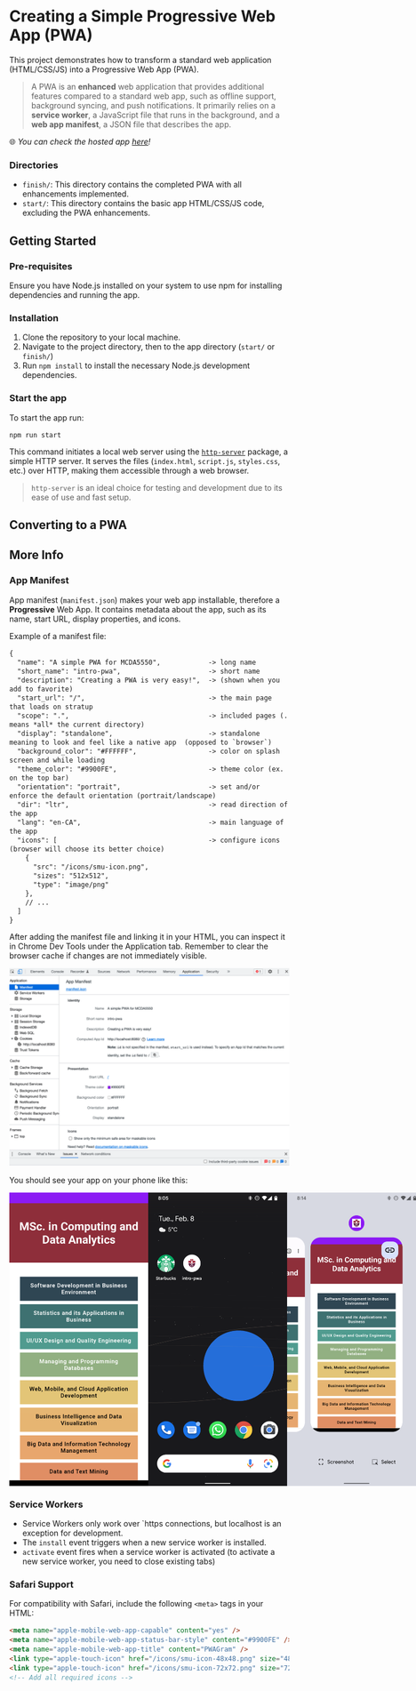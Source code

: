 # Creating a Simple Progressive Web App (PWA)

This project demonstrates how to transform a standard web application (HTML/CSS/JS) into a Progressive Web App (PWA).

> A PWA is an **enhanced** web application that provides additional features compared to a standard web app, such as offline support, background syncing, and push notifications. It primarily relies on a **service worker**, a JavaScript file that runs in the background, and a **web app manifest**, a JSON file that describes the app.

🌐 _You can check the hosted app [here](https://nervous-goldstine-881aae.netlify.app/)!_

### Directories

- `finish/`: This directory contains the completed PWA with all enhancements implemented.
- `start/`: This directory contains the basic app HTML/CSS/JS code, excluding the PWA enhancements.

## Getting Started

### Pre-requisites

Ensure you have Node.js installed on your system to use npm for installing dependencies and running the app.

### Installation

1. Clone the repository to your local machine.
1. Navigate to the project directory, then to the app directory (`start/` or `finish/`)
1. Run `npm install` to install the necessary Node.js development dependencies.

### Start the app

To start the app run:

```
npm run start
```

This command initiates a local web server using the [`http-server`](https://github.com/http-party/http-server#readme) package, a simple HTTP server. It serves the files (`index.html`, `script.js`, `styles.css`, etc.) over HTTP, making them accessible through a web browser.

> `http-server` is an ideal choice for testing and development due to its ease of use and fast setup.

## Converting to a PWA

## More Info

### App Manifest

App manifest (`manifest.json`) makes your web app installable, therefore a **Progressive** Web App. It contains metadata about the app, such as its name, start URL, display properties, and icons.

Example of a manifest file:

```
{
  "name": "A simple PWA for MCDA5550",            -> long name
  "short_name": "intro-pwa",                      -> short name
  "description": "Creating a PWA is very easy!",  -> (shown when you add to favorite)
  "start_url": "/",                               -> the main page that loads on stratup
  "scope": ".",                                   -> included pages (. means *all* the current directory)
  "display": "standalone",                        -> standalone meaning to look and feel like a native app  (opposed to `browser`)
  "background_color": "#FFFFFF",                  -> color on splash screen and while loading
  "theme_color": "#9900FE",                       -> theme color (ex. on the top bar)
  "orientation": "portrait",                      -> set and/or enforce the default orientation (portrait/landscape)
  "dir": "ltr",                                   -> read direction of the app
  "lang": "en-CA",                                -> main language of the app
  "icons": [                                      -> configure icons (browser will choose its better choice)
    {
      "src": "/icons/smu-icon.png",
      "sizes": "512x512",
      "type": "image/png"
    },
    // ...
  ]
}
```

After adding the manifest file and linking it in your HTML, you can inspect it in Chrome Dev Tools under the Application tab. Remember to clear the browser cache if changes are not immediately visible.

![app manifest, in chrome dev tools](./screenshots/manifest-chrome-dev-tools.png)

You should see your app on your phone like this:

<div style="display: flex">
    <img src="./screenshots/app-screenshot-on-pixel-phone.png" alt="app screenshot on pixel phone" width="250px" />
    <img src="./screenshots/app-icon-on-home-screen.png" alt="app icon on home screen" width="250px" />
    <img src="./screenshots/app-screenshot-2-on-pixel-phone.png" alt="app screenshot #2 on pixel phone" width="250px" />
</div>

### Service Workers

- Service Workers only work over `https connections, but localhost is an exception for development.
- The `install` event triggers when a new service worker is installed.
- `activate` event fires when a service worker is activated (to activate a new service worker, you need to close existing tabs)

### Safari Support

For compatibility with Safari, include the following `<meta>` tags in your HTML:

```html
<meta name="apple-mobile-web-app-capable" content="yes" />
<meta name="apple-mobile-web-app-status-bar-style" content="#9900FE" />
<meta name="apple-mobile-web-app-title" content="PWAGram" />
<link type="apple-touch-icon" href="/icons/smu-icon-48x48.png" size="48x48" />
<link type="apple-touch-icon" href="/icons/smu-icon-72x72.png" size="72x72" />
<!-- Add all required icons -->
```
